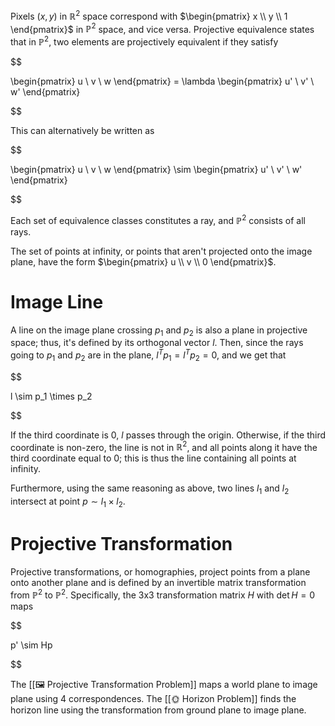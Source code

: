 

Pixels $(x, y)$ in $\mathbb{R}^2$ space correspond with $\begin{pmatrix} x \\ y \\ 1 \end{pmatrix}$ in $\mathbb{P}^2$ space, and vice versa. Projective equivalence states that in $\mathbb{P}^2$, two elements are projectively equivalent if they satisfy 

$$

\begin{pmatrix} u \\ v \\ w \end{pmatrix} = \lambda \begin{pmatrix} u' \\ v' \\ w' \end{pmatrix}

$$

This can alternatively be written as 

$$

\begin{pmatrix} u \\ v \\ w \end{pmatrix} \sim \begin{pmatrix} u' \\ v' \\ w' \end{pmatrix}

$$

Each set of equivalence classes constitutes a ray, and $\mathbb{P}^2$ consists of all rays.

The set of points at infinity, or points that aren't projected onto the image plane, have the form $\begin{pmatrix} u \\ v \\ 0 \end{pmatrix}$.

# Image Line
A line on the image plane crossing $p_1$ and $p_2$ is also a plane in projective space; thus, it's defined by its orthogonal vector $l$. Then, since the rays going to $p_1$ and $p_2$ are in the plane, $l^Tp_1 = l^Tp_2 = 0$, and we get that 

$$

l \sim p_1 \times p_2

$$

If the third coordinate is $0$, $l$ passes through the origin. Otherwise, if the third coordinate is non-zero, the line is not in $\mathbb{R}^2$, and all points along it have the third coordinate equal to $0$; this is thus the line containing all points at infinity.

Furthermore, using the same reasoning as above, two lines $l_1$ and $l_2$ intersect at point $p \sim l_1 \times l_2$.

# Projective Transformation
Projective transformations, or homographies, project points from a plane onto another plane and is defined by an invertible matrix transformation from $\mathbb{P}^2$ to $\mathbb{P}^2$. Specifically, the 3x3 transformation matrix $H$ with $\det H = 0$ maps 

$$

p' \sim Hp

$$

The [[🖼️ Projective Transformation Problem]] maps a world plane to image plane using $4$ correspondences.
The [[🌞 Horizon Problem]] finds the horizon line using the transformation from ground plane to image plane.




